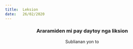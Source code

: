```yaml
---
title:  Leksion
date:   26/02/2020
---
```


### <center>Araramiden mi pay daytoy nga liksion</center>
<center>Sublianan yon to</center>